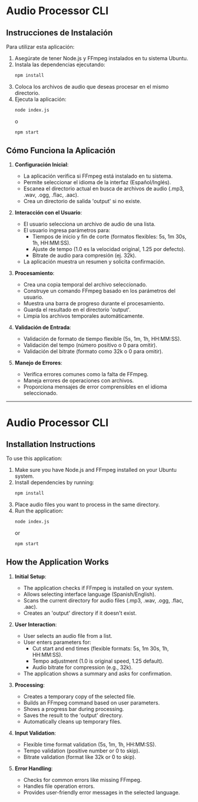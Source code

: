 # Audio Processor CLI

## Instrucciones de Instalación

Para utilizar esta aplicación:

1. Asegúrate de tener Node.js y FFmpeg instalados en tu sistema Ubuntu.
2. Instala las dependencias ejecutando:
   ```bash
   npm install
   ```
3. Coloca los archivos de audio que deseas procesar en el mismo directorio.
4. Ejecuta la aplicación:
   ```bash
   node index.js
   ```
   o
   ```bash
   npm start
   ```

## Cómo Funciona la Aplicación

1. **Configuración Inicial**:
   - La aplicación verifica si FFmpeg está instalado en tu sistema.
   - Permite seleccionar el idioma de la interfaz (Español/Inglés).
   - Escanea el directorio actual en busca de archivos de audio (.mp3, .wav, .ogg, .flac, .aac).
   - Crea un directorio de salida 'output' si no existe.

2. **Interacción con el Usuario**:
   - El usuario selecciona un archivo de audio de una lista.
   - El usuario ingresa parámetros para:
     - Tiempos de inicio y fin de corte (formatos flexibles: 5s, 1m 30s, 1h, HH:MM:SS).
     - Ajuste de tempo (1.0 es la velocidad original, 1.25 por defecto).
     - Bitrate de audio para compresión (ej. 32k).
   - La aplicación muestra un resumen y solicita confirmación.

3. **Procesamiento**:
   - Crea una copia temporal del archivo seleccionado.
   - Construye un comando FFmpeg basado en los parámetros del usuario.
   - Muestra una barra de progreso durante el procesamiento.
   - Guarda el resultado en el directorio 'output'.
   - Limpia los archivos temporales automáticamente.

4. **Validación de Entrada**:
   - Validación de formato de tiempo flexible (5s, 1m, 1h, HH:MM:SS).
   - Validación del tempo (número positivo o 0 para omitir).
   - Validación del bitrate (formato como 32k o 0 para omitir).

5. **Manejo de Errores**:
   - Verifica errores comunes como la falta de FFmpeg.
   - Maneja errores de operaciones con archivos.
   - Proporciona mensajes de error comprensibles en el idioma seleccionado.

---

# Audio Processor CLI

## Installation Instructions

To use this application:

1. Make sure you have Node.js and FFmpeg installed on your Ubuntu system.
2. Install dependencies by running:
   ```bash
   npm install
   ```
3. Place audio files you want to process in the same directory.
4. Run the application:
   ```bash
   node index.js
   ```
   or
   ```bash
   npm start
   ```

## How the Application Works

1. **Initial Setup**:
   - The application checks if FFmpeg is installed on your system.
   - Allows selecting interface language (Spanish/English).
   - Scans the current directory for audio files (.mp3, .wav, .ogg, .flac, .aac).
   - Creates an 'output' directory if it doesn't exist.

2. **User Interaction**:
   - User selects an audio file from a list.
   - User enters parameters for:
     - Cut start and end times (flexible formats: 5s, 1m 30s, 1h, HH:MM:SS).
     - Tempo adjustment (1.0 is original speed, 1.25 default).
     - Audio bitrate for compression (e.g., 32k).
   - The application shows a summary and asks for confirmation.

3. **Processing**:
   - Creates a temporary copy of the selected file.
   - Builds an FFmpeg command based on user parameters.
   - Shows a progress bar during processing.
   - Saves the result to the 'output' directory.
   - Automatically cleans up temporary files.

4. **Input Validation**:
   - Flexible time format validation (5s, 1m, 1h, HH:MM:SS).
   - Tempo validation (positive number or 0 to skip).
   - Bitrate validation (format like 32k or 0 to skip).

5. **Error Handling**:
   - Checks for common errors like missing FFmpeg.
   - Handles file operation errors.
   - Provides user-friendly error messages in the selected language.